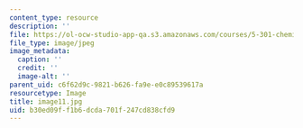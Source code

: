 ```yaml
---
content_type: resource
description: ''
file: https://ol-ocw-studio-app-qa.s3.amazonaws.com/courses/5-301-chemistry-laboratory-techniques-january-iap-2012/b30ed09ff1b6dcda701f247cd838cfd9_image11.jpg
file_type: image/jpeg
image_metadata:
  caption: ''
  credit: ''
  image-alt: ''
parent_uid: c6f62d9c-9821-b626-fa9e-e0c89539617a
resourcetype: Image
title: image11.jpg
uid: b30ed09f-f1b6-dcda-701f-247cd838cfd9
---
```

